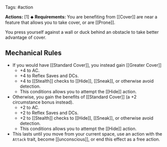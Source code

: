 Tags: #action

**Actions:** [1] ⬥
**Requirements:** You are benefiting from [[Cover]] are near a feature that allows you to take cover, or are [[Prone]].

You press yourself against a wall or duck behind an obstacle to take better advantage of cover. 

## Mechanical Rules

- If you would have [[Standard Cover]], you instead gain [[Greater Cover]]
	- +4 to AC.
	- +4 to Reflex Saves and DCs.
	- +4 to [[Stealth]] checks to [[Hide]], [[Sneak]], or otherwise avoid detection.
	- This conditions allows you to attempt the [[Hide]] action.
- Otherwise, you gain the benefits of [[Standard Cover]] (a +2 circumstance bonus instead).
	- +2 to AC.
	- +2 to Reflex Saves and DCs.
	- +2 to [[Stealth]] checks to [[Hide]], [[Sneak]], or otherwise avoid detection.
	- This conditions allows you to attempt the [[Hide]] action.
- This lasts until you move from your current space, use an action with the `Attack` trait, become [[unconscious]], or end this effect as a free action.
